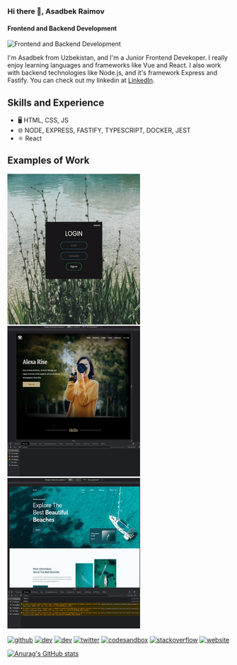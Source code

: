 ### Hi there 👋, Asadbek Raimov
#### Frontend and Backend Development
![Frontend and Backend Development](https://media-exp1.licdn.com/dms/image/C4D16AQFm1TjhRFvY3Q/profile-displaybackgroundimage-shrink_200_800/0/1642686779100?e=1648684800&v=beta&t=bZ0X-AijBfRmArg6843dsoESQv1-uya-mkYa0J2PN1s)

I'm Asadbek from Uzbekistan, and I'm a Junior Frontend Devekoper. I really enjoy learning languages and frameworks like Vue and React. I also work with backend technologies like Node.js, and it's framework Express and Fastify. You can check out my linkedin at [LinkedIn](https://www.linkedin.com/in/asadbek-raimov-b700881ba/).


## Skills and Experience
* 🖥️ HTML, CSS, JS
* 🌐 NODE, EXPRESS, FASTIFY, TYPESCRIPT, DOCKER, JEST
* ⚛️ React

## Examples of Work
<img src="https://github.com/asadbek2021/asadbek2021/blob/main/ezgif.com-gif-maker.gif" alt="gif" width=300 height=340> <img src="https://github.com/asadbek2021/asadbek2021/blob/main/ezgif.com-gif-maker%20(1).gif" alt="gif" width=300 height=340> <img src="https://github.com/asadbek2021/asadbek2021/blob/main/adaptive-site.gif" alt="gif" width=300 height=340>


[<img src='https://cdn.jsdelivr.net/npm/simple-icons@3.0.1/icons/github.svg' alt='github' height='40'>](https://github.com/asadbek2021)  [<img src='https://cdn.jsdelivr.net/npm/simple-icons@3.0.1/icons/dev-dot-to.svg' alt='dev' height='40'>](https://dev.to/asadbek2021)  [<img src='https://cdn.jsdelivr.net/npm/simple-icons@3.0.1/icons/hashnode.svg' alt='dev' height='40'>](asadbek-raimov)  [<img src='https://cdn.jsdelivr.net/npm/simple-icons@3.0.1/icons/twitter.svg' alt='twitter' height='40'>](https://twitter.com/asadbek-raimov)  [<img src='https://cdn.jsdelivr.net/npm/simple-icons@3.0.1/icons/codesandbox.svg' alt='codesandbox' height='40'>](https://codesandbox.io/u/asadbek-raimov)  [<img src='https://cdn.jsdelivr.net/npm/simple-icons@3.0.1/icons/stackoverflow.svg' alt='stackoverflow' height='40'>](https://stackoverflow.com/users/asadbek-raimov)  [<img src='https://cdn.jsdelivr.net/npm/simple-icons@3.0.1/icons/icloud.svg' alt='website' height='40'>](https://asadbek2021.github.io/rsschool-cv/)  




[![Anurag's GitHub stats](https://github-readme-stats.vercel.app/api?username=asadbek2021)](https://github.com/anuraghazra/github-readme-stats)
